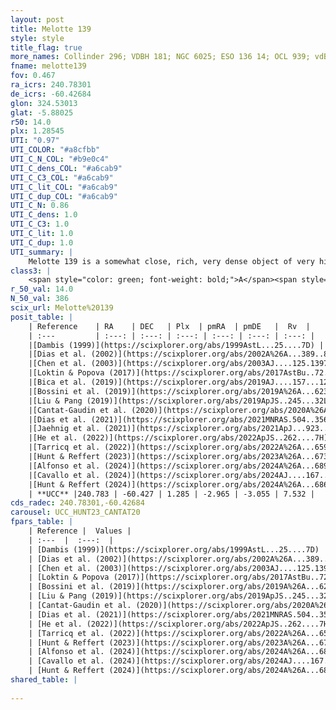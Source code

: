 ```yaml
---
layout: post
title: Melotte 139
style: style
title_flag: true
more_names: Collinder 296; VDBH 181; NGC 6025; ESO 136 14; OCL 939; vdBergh-Hagen 181; MWSC 2347; FoF 2278
fname: melotte139
fov: 0.467
ra_icrs: 240.78301
de_icrs: -60.42684
glon: 324.53013
glat: -5.88025
r50: 14.0
plx: 1.28545
UTI: "0.97"
UTI_COLOR: "#a8cfbb"
UTI_C_N_COL: "#b9e0c4"
UTI_C_dens_COL: "#a6cab9"
UTI_C_C3_COL: "#a6cab9"
UTI_C_lit_COL: "#a6cab9"
UTI_C_dup_COL: "#a6cab9"
UTI_C_N: 0.86
UTI_C_dens: 1.0
UTI_C_C3: 1.0
UTI_C_lit: 1.0
UTI_C_dup: 1.0
UTI_summary: |
    Melotte 139 is a somewhat close, rich, very dense object of very high C3 quality. It is very well-studied in the literature.
class3: |
    <span style="color: green; font-weight: bold;">A</span><span style="color: green; font-weight: bold;">A</span>
r_50_val: 14.0
N_50_val: 386
scix_url: Melotte%20139
posit_table: |
    | Reference    | RA    | DEC   | Plx  | pmRA  | pmDE   |  Rv  |
    | :---         | :---: | :---: | :---: | :---: | :---: | :---: |
    |[Dambis (1999)](https://scixplorer.org/abs/1999AstL...25....7D) | 240.821 | -60.432 | -- | -- | -- | -- |
    |[Dias et al. (2002)](https://scixplorer.org/abs/2002A%26A...389..871D) | 240.821 | -60.432 | -- | -5.23 | -3.53 | -16.1 |
    |[Chen et al. (2003)](https://scixplorer.org/abs/2003AJ....125.1397C) | 240.799 | -60.436 | -- | -- | -- | -- |
    |[Loktin & Popova (2017)](https://scixplorer.org/abs/2017AstBu..72..257L) | 240.825 | -60.433 | -- | -5.23 | -3.19 | -3.4 |
    |[Bica et al. (2019)](https://scixplorer.org/abs/2019AJ....157...12B) | 240.816 | -60.415 | -- | -- | -- | -- |
    |[Bossini et al. (2019)](https://scixplorer.org/abs/2019A%26A...623A.108B) | 240.779 | -60.43 | -- | -- | -- | -- |
    |[Liu & Pang (2019)](https://scixplorer.org/abs/2019ApJS..245...32L) | 240.798 | -60.45 | 1.267 | -2.879 | -3.021 | -- |
    |[Cantat-Gaudin et al. (2020)](https://scixplorer.org/abs/2020A%26A...640A...1C) | 240.779 | -60.43 | 1.269 | -2.901 | -3.035 | -- |
    |[Dias et al. (2021)](https://scixplorer.org/abs/2021MNRAS.504..356D) | 240.751 | -60.435 | 1.27 | -2.91 | -3.026 | 15.101 |
    |[Jaehnig et al. (2021)](https://scixplorer.org/abs/2021ApJ...923..129J) | 240.784 | -60.424 | 1.301 | -2.923 | -3.034 | -- |
    |[He et al. (2022)](https://scixplorer.org/abs/2022ApJS..262....7H) | 240.774 | -60.438 | 1.291 | -2.962 | -3.046 | -- |
    |[Tarricq et al. (2022)](https://scixplorer.org/abs/2022A%26A...659A..59T) | 240.815 | -60.422 | 1.291 | -2.965 | -3.042 | -- |
    |[Hunt & Reffert (2023)](https://scixplorer.org/abs/2023A%26A...673A.114H) | 240.793 | -60.432 | 1.284 | -2.951 | -3.034 | 7.733 |
    |[Alfonso et al. (2024)](https://scixplorer.org/abs/2024A%26A...689A..18A) | 240.776 | -60.445 | 1.251 | -2.955 | -3.034 | -- |
    |[Cavallo et al. (2024)](https://scixplorer.org/abs/2024AJ....167...12C) | 240.726 | -60.473 | 1.287 | -- | -- | -- |
    |[Hunt & Reffert (2024)](https://scixplorer.org/abs/2024A%26A...686A..42H) | 240.793 | -60.432 | 1.284 | -2.951 | -3.034 | 7.733 |
    | **UCC** |240.783 | -60.427 | 1.285 | -2.965 | -3.055 | 7.532 | 
cds_radec: 240.78301,-60.42684
carousel: UCC_HUNT23_CANTAT20
fpars_table: |
    | Reference |  Values |
    | :---  |  :---:  |
    | [Dambis (1999)](https://scixplorer.org/abs/1999AstL...25....7D) | `E_B-V_=0.16, DM0=8.73, log_age_=7.55` |
    | [Dias et al. (2002)](https://scixplorer.org/abs/2002A%26A...389..871D) | `E(B-V)=0.159, Dist=756.0, Age=7.889, [Fe/H]=0.19` |
    | [Chen et al. (2003)](https://scixplorer.org/abs/2003AJ....125.1397C) | `E(B-V)=0.159, HDis=756, Age=0.07, [Fe/H]_1=0.19` |
    | [Loktin & Popova (2017)](https://scixplorer.org/abs/2017AstBu..72..257L) | `E(B-V)=0.158, Dmod=9.422, logt=7.891` |
    | [Bossini et al. (2019)](https://scixplorer.org/abs/2019A%26A...623A.108B) | `AV=0.406, Dist=9.468, logA=8.096, Fe/H=0.19` |
    | [Liu & Pang (2019)](https://scixplorer.org/abs/2019ApJS..245...32L) | `Age=0.066, Z=0.25` |
    | [Cantat-Gaudin et al. (2020)](https://scixplorer.org/abs/2020A%26A...640A...1C) | `AVNN=0.43, DMNN=9.38, AgeNN=8.02` |
    | [Dias et al. (2021)](https://scixplorer.org/abs/2021MNRAS.504..356D) | `Av=0.608, Dist=756, logage=8.237, [Fe/H]=0.147` |
    | [He et al. (2022)](https://scixplorer.org/abs/2022ApJS..262....7H) | `A0=0.7, logAge=7.9` |
    | [Tarricq et al. (2022)](https://scixplorer.org/abs/2022A%26A...659A..59T) | `Dist=739, logAgeNN=8.05` |
    | [Hunt & Reffert (2023)](https://scixplorer.org/abs/2023A%26A...673A.114H) | `AV50=0.384, diffAV50=0.815, MOD50=9.336, logAge50=8.059` |
    | [Alfonso et al. (2024)](https://scixplorer.org/abs/2024A%26A...689A..18A) | `AV=0.42739, MOD=9.38141, logAge=8.22741, Z=0.14556` |
    | [Cavallo et al. (2024)](https://scixplorer.org/abs/2024AJ....167...12C) | `AV50=0.62, dMod50=9.36, logAge50=8.22, [Fe/H]50=0.18` |
    | [Hunt & Reffert (2024)](https://scixplorer.org/abs/2024A%26A...686A..42H) | `MassJ=1200.75` |
shared_table: |
    
---
```

